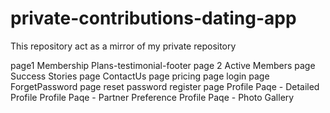# private-contributions-dating-app

This repository act as a mirror of my private repository

page1 Membership Plans-testimonial-footer
page 2
Active Members page
Success Stories page
ContactUs page
pricing page
login page
ForgetPassword page
reset password
register page
Profile Paqe - Detailed Profile
Profile Paqe - Partner Preference
Profile Paqe - Photo Gallery
